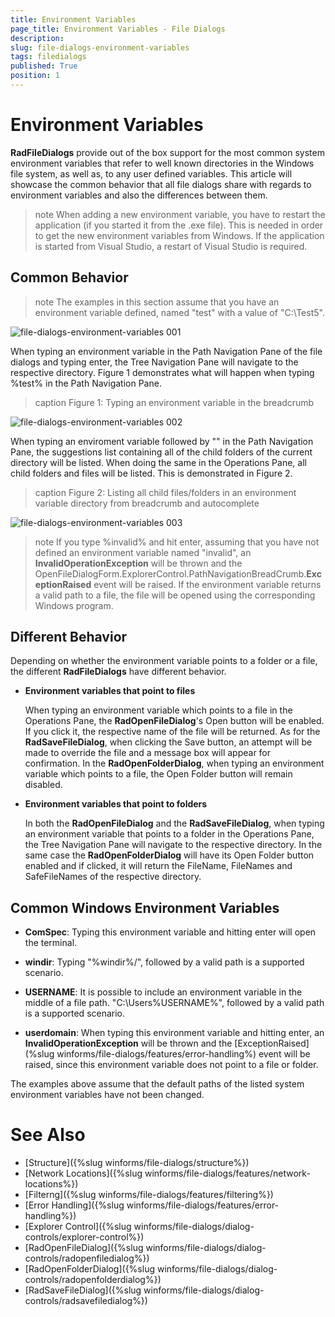 ```yaml
---
title: Environment Variables
page_title: Environment Variables - File Dialogs
description:  
slug: file-dialogs-environment-variables
tags: filedialogs
published: True
position: 1 
---
```


#  Environment Variables

**RadFileDialogs** provide out of the box support for the most common system environment variables that refer to well known directories in the Windows file system, as well as, to any user defined variables. This article will showcase the common behavior that all file dialogs share with regards to environment variables and also the differences between them.

>note When adding a new environment variable, you have to restart the application (if you started it from the .exe file). This is needed in order to get the new environment variables from Windows. If the application is started from Visual Studio, a restart of Visual Studio is required.

## Common Behavior

>note The examples in this section assume that you have an environment variable defined, named "test" with a value of "C:&#92;Test5".

![file-dialogs-environment-variables 001](images/file-dialogs-environment-variables001.png)

When typing an environment variable in the Path Navigation Pane of the file dialogs and typing enter, the Tree Navigation Pane will navigate to the respective directory. Figure 1 demonstrates what will happen when typing %test% in the Path Navigation Pane.

>caption Figure 1: Typing an environment variable in the breadcrumb

![file-dialogs-environment-variables 002](images/file-dialogs-environment-variables002.gif)

When typing an enviroment variable followed by "\" in the Path Navigation Pane, the suggestions list containing all of the child folders of the current directory will be listed. When doing the same in the Operations Pane, all child folders and files will be listed. This is demonstrated in Figure 2.

>caption Figure 2: Listing all child files/folders in an environment variable directory from breadcrumb and autocomplete

![file-dialogs-environment-variables 003](images/file-dialogs-environment-variables003.gif)

>note If you type %invalid% and hit enter, assuming that you have not defined an environment variable named "invalid", an **InvalidOperationException** will be thrown and the OpenFileDialogForm.ExplorerControl.PathNavigationBreadCrumb.**ExceptionRaised** event will be raised. If the environment variable returns a valid path to a file, the file will be opened using the corresponding Windows program.

## Different Behavior

Depending on whether the environment variable points to a folder or a file, the different **RadFileDialogs** have different behavior.

* **Environment variables that point to files**

	When typing an environment variable which points to a file in the Operations Pane, the **RadOpenFileDialog**'s Open button will be enabled. If you click it, the respective name of the file will be returned. As for the **RadSaveFileDialog**, when clicking the Save button, an attempt will be made to override the file and a message box will appear for confirmation. In the **RadOpenFolderDialog**, when typing an environment variable which points to a file, the Open Folder button will remain disabled.

* **Environment variables that point to folders**

	In both the **RadOpenFileDialog** and the **RadSaveFileDialog**, when typing an environment variable that points to a folder in the Operations Pane, the Tree Navigation Pane will navigate to the respective directory. In the same case the **RadOpenFolderDialog** will have its Open Folder button enabled and if clicked, it will return the FileName, FileNames and SafeFileNames of the respective directory.

## Common Windows Environment Variables

* **ComSpec**: Typing this environment variable and hitting enter will open the terminal.

* **windir**: Typing "%windir%/", followed by a valid path is a supported scenario.

* **USERNAME**: It is possible to include an environment variable in the middle of a file path. "C:\Users\%USERNAME%\", followed by a valid path is a supported scenario.

* **userdomain**: When typing this environment variable and hitting enter, an **InvalidOperationException** will be thrown and the [ExceptionRaised](%slug winforms/file-dialogs/features/error-handling%) event will be raised, since this environment variable does not point to a file or folder.

The examples above assume that the default paths of the listed system environment variables have not been changed.

# See Also

* [Structure]({%slug winforms/file-dialogs/structure%})
* [Network Locations]({%slug winforms/file-dialogs/features/network-locations%})
* [Filterng]({%slug winforms/file-dialogs/features/filtering%}) 
* [Error Handling]({%slug winforms/file-dialogs/features/error-handling%})
* [Explorer Control]({%slug winforms/file-dialogs/dialog-controls/explorer-control%})
* [RadOpenFileDialog]({%slug winforms/file-dialogs/dialog-controls/radopenfiledialog%})
* [RadOpenFolderDialog]({%slug winforms/file-dialogs/dialog-controls/radopenfolderdialog%})
* [RadSaveFileDialog]({%slug winforms/file-dialogs/dialog-controls/radsavefiledialog%})
